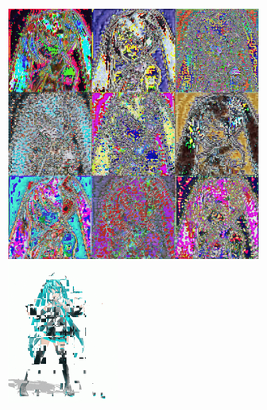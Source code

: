 <p>
<img src="images/miku1.jpg" heights = 200 style="display:inline-block;mergin-right;10px;"/>

<img src="images/miku2.gif" heights = 200 style="display:inline-block;">
</p>
